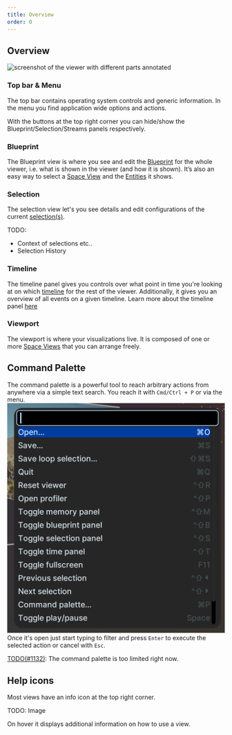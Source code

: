 ```yaml
---
title: Overview
order: 0
---
```


Overview
--------------------------

![screenshot of the viewer with different parts annotated](/docs-media/viewer-concept.png)

### Top bar & Menu
The top bar contains operating system controls and generic information.
In the menu you find application wide options and actions.

With the buttons at the top right corner you can hide/show the Blueprint/Selection/Streams panels respectively.

### Blueprint
The Blueprint view is where you see and edit the [Blueprint](reference/blueprint-cfg) for the whole viewer, i.e. what is shown in the viewer (and how it is shown).
It’s also an easy way to select a [Space View](concepts/spaces) and the [Entities](concepts/entity-component) it shows.

### Selection
The selection view let's you see details and edit configurations of the current [selection(s)](concepts/selections).

TODO:
* Context of selections etc..
* Selection History


### Timeline

The timeline panel gives you controls over what point in time you're looking at on which [timeline](concepts/timelines) for the rest of the viewer.
Additionally, it gives you an overview of all events on a given timeline. Learn more about the timeline panel [here](reference/viewer/timeline)

### Viewport
The viewport is where your visualizations live. It is composed of one or more [Space Views](concepts/spaces) that you can arrange freely.


Command Palette
----------------------------
The command palette is a powerful tool to reach arbitrary actions from anywhere via a simple text search.
You reach it with `Cmd/Ctrl + P` or via the menu.
![screenshot of the command palette](/docs-media/command-palette.png)
Once it's open just start typing to filter and press `Enter` to execute the selected action or cancel with `Esc`.

[TODO(#1132)](https://github.com/rerun-io/rerun/issues/1132): The command palette is too limited right now.


Help icons
----------
Most views have an info icon at the top right corner.

TODO: Image

On hover it displays additional information on how to use a view.
